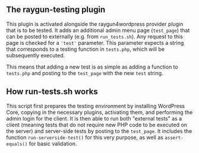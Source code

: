 ## The raygun-testing plugin
This plugin is activated alongside the raygun4wordpress provider plugin that is to be tested. It adds an additional admin menu page (`test_page`) that can be posted to externally (e.g. from `run_tests.sh`). Any request to this page is checked for a `'test'` parameter. This parameter expects a string that corresponds to a testing function in `tests.php`, which will be subsequently executed.

This means that adding a new test is as simple as adding a function to `tests.php` and posting to the `test_page` with the new `test` string.

## How run-tests.sh works
This script first prepares the testing environment by installing WordPress Core, copying in the necessary plugins, activating them, and performing the admin login for the client. It is then able to run both "external tests" as a client (meaning tests that do not require new PHP code to be executed on the server) and server-side tests by posting to the `test_page`. It includes the function `run-serverside-test()` for this very purpose, as well as `assert-equals()` for basic validation.
